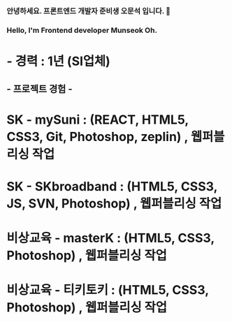### 안녕하세요. 프론트엔드 개발자 준비생 오문석 입니다. 👋
### Hello, I'm Frontend developer Munseok Oh.

# - 경력 : 1년 (SI업체)
## - 프로젝트 경험 - 
# SK - mySuni : (REACT, HTML5, CSS3, Git, Photoshop, zeplin) , 웹퍼블리싱 작업
# SK - SKbroadband : (HTML5, CSS3, JS, SVN, Photoshop) , 웹퍼블리싱 작업
# 비상교육 - masterK : (HTML5, CSS3, Photoshop) , 웹퍼블리싱 작업
# 비상교육 - 티키토키 : (HTML5, CSS3, Photoshop) , 웹퍼블리싱 작업

<!--
**journy002/journy002** is a ✨ _special_ ✨ repository because its `README.md` (this file) appears on your GitHub profile.

Here are some ideas to get you started:

- 🔭 I’m currently working on ...
- 🌱 I’m currently learning ...
- 👯 I’m looking to collaborate on ...
- 🤔 I’m looking for help with ...
- 💬 Ask me about ...
- 📫 How to reach me: ...
- 😄 Pronouns: ...
- ⚡ Fun fact: ...
-->
